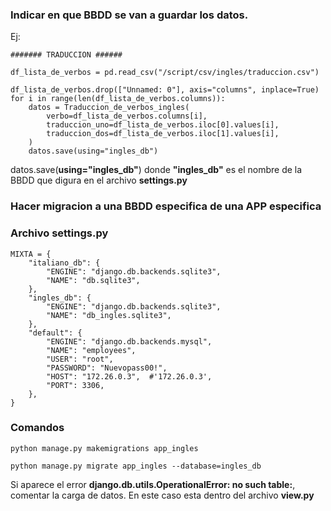 ### Indicar en que BBDD se van a guardar los datos.

Ej:

    ####### TRADUCCION ######

    df_lista_de_verbos = pd.read_csv("/script/csv/ingles/traduccion.csv")

    df_lista_de_verbos.drop(["Unnamed: 0"], axis="columns", inplace=True)
    for i in range(len(df_lista_de_verbos.columns)):
        datos = Traduccion_de_verbos_ingles(
            verbo=df_lista_de_verbos.columns[i],
            traduccion_uno=df_lista_de_verbos.iloc[0].values[i],
            traduccion_dos=df_lista_de_verbos.iloc[1].values[i],
        )
        datos.save(using="ingles_db")

datos.save(**using="ingles_db"**) donde **"ingles_db"** es el nombre de la BBDD que digura en el archivo **settings.py**

### Hacer migracion a una BBDD especifica de una APP especifica

### Archivo settings.py

    MIXTA = {
        "italiano_db": {
            "ENGINE": "django.db.backends.sqlite3",
            "NAME": "db.sqlite3",
        },
        "ingles_db": {
            "ENGINE": "django.db.backends.sqlite3",
            "NAME": "db_ingles.sqlite3",
        },
        "default": {
            "ENGINE": "django.db.backends.mysql",
            "NAME": "employees",
            "USER": "root",
            "PASSWORD": "Nuevopass00!",
            "HOST": "172.26.0.3",  #'172.26.0.3',
            "PORT": 3306,
        },
    }

### Comandos

    python manage.py makemigrations app_ingles

    python manage.py migrate app_ingles --database=ingles_db

Si aparece el error **django.db.utils.OperationalError: no such table:**, comentar la carga de datos. En este caso esta dentro del archivo **view.py**
